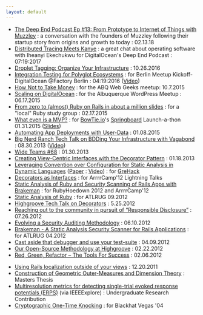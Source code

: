 ```yaml
---
layout: default
---
```

* [The Deep End Podcast Ep #13: From Prototype to Internet of Things with Muzzley](https://blog.digitalocean.com/deep-end-podcast-muzzley/) : a conversation with the founders of Muzzley following their startup story from origins and growth to today : 02.13.18
* [Distributed Tracing Meets Kanye](https://soundcloud.com/digitaloceanpodcast/distributed-tracing-meets-kanye) : a great chat about operating software with Iheanyi Ekechukwu for DigitalOcean's Deep End Podcast : 07:19:2017
* [Droplet Tagging: Organize Your Infrastructure](https://www.digitalocean.com/company/blog/droplet-tagging-organize-your-infrastructure/) : 10.26.2016
* [Integration Testing for Polyglot Ecosystems](http://www.slideshare.net/DavidWorth5/integration-testing-for-polyglot-ecosystems) : for Berlin Meetup Kickoff- DigitalOcean @Factory Berlin : 04:19:2016 ([Video](https://www.youtube.com/watch?v=0I2bJpXlYSw#t=02m22s))
* [How Not to Take Money](http://www.slideshare.net/david_e_worth/how-not-to-take-money) : for the ABQ Web Geeks meetup: 10.7.2015
* [Scaling on DigitalOcean](http://www.slideshare.net/david_e_worth/scaling-on-digitalocean) : for the Albuquerque WordPress Meetup : 06.17.2015
* [From zero to (almost) Ruby on Rails in about a million slides](http://www.slideshare.net/david_e_worth/from-zero-to-almost-rails-in-about-a-million-slides) : for a "local" Ruby study group : 02.17.2015
* [What even is a MVP?](https://bowtie.io/beta/blog/what-is-a-mvp.html) : for [BowTie.io](https://bowtie.io)'s [Springboard](https://springboard.bowtied.io/) Launch-a-thon  01.31.2015 ([Slides](http://www.slideshare.net/david_e_worth/what-even-is-a-mvp-for-bowtie-springboard))
* [Automating App Deployments with User-Data](https://www.digitalocean.com/company/blog/automating-application-deployments-with-user-data/) :  01.08.2015
* [Big Nerd Ranch Tech Talk on BDDing Your Infrastructure with Vagabond](http://daveworth.github.io/8_30_2013_BDD_Your_Infrastructure_with_Vagabond/#slide-0) :  08.30.2013 ([Video](http://vimeo.com/74387133))
* [Wide Teams #68](http://www.wideteams.com/2013/01/30/episode-68-david-worth-of-big-nerd-ranch/) :  01.30.2013
* [Creating View-Centric Interfaces with the Decorator Pattern](http://blog.bignerdranch.com/1702-creating-view-centric-interfaces-with-the-decorator-pattern/) :  01.18.2013
* [Leveraging Convention over Configuration for Static Analysis in Dynamic Languages](/assets/GreHack-2012-talk-David_Worth_and_Justin_Collins-Leveraging_Convention_over_Configuration_for_Static_Analysis_in_Dynamic_Languages.pdf) ([Paper](/assets/GreHack-2012-Leveraging_Convention_over_Configuration_for_Static_Analysis_in_Dynamic_Languages.pdf) : [Video](http://www.youtube.com/watch?feature=player_embedded&v=tHUxZbNktxg)) : for [GreHack](http://grehack.org/en/)
* [Decorators as Interfaces](http://daveworth.github.io/ArrrrCamp_2012-DecoratorsAsInterfaces) : for ArrrrCamp'12 Lightning Talks
* [Static Analysis of Ruby and Security Scanning of Rails Apps with Brakeman](http://daveworth.github.io/RubyHoedown_2012-StaticAnalysisAndSecurityAnalysisWithBrakeman) : for RubyHoedown 2012 and ArrrrCamp'12
* [Static Analysis of Ruby](http://daveworth.github.io/ATLRUG_07_2012-StaticAnalysisRuby/) : for ATLRUG 09.2012
* [Highgroove Tech Talk on Decorators](http://daveworth.github.io/5-25-2012-Highgroove-Tech-Talk---Decorators/) :  5.25.2012
* [Reaching out to the community in pursuit of “Responsible Disclosure”](https://www.bignerdranch.com/blog/reaching-out-to-the-community-in-pursuit-of-responsible-disclosure/) : 07.26.2012
* [Evolving a Security Auditing Methodology](https://www.bignerdranch.com/blog/evolving-a-security-auditing-methodology/) : 06.10.2012
* [Brakeman - A Static Analysis Security Scanner for Rails Applications](http://daveworth.github.io/ATLRUG_04_2012-BrakemanPresentation/) : for ATLRUG 04.2012
* [Cast aside that debugger and use your test-suite](https://www.bignerdranch.com/blog/cast-aside-that-debugger-and-use-your-test-suite/) : 04.09.2012
* [Our Open-Source Methodology at Highgroove](https://www.bignerdranch.com/blog/our-open-source-methodology-at-highgroove/) : 02.22.2012
* [Red, Green, Refactor – The Tools For Success](https://www.bignerdranch.com/blog/red-green-refactor-the-tools-for-success/) : 02.06.2012
<!-- * [Highgroove Tech Talk on Brakeman](http://vimeo.com/35766582) : 01.2012 -->
* [Using Rails localization outside of your views](https://www.bignerdranch.com/blog/using-rails-localization-outside-of-your-views/) : 12.20.2011
* [Construction of Geometric Outer-Measures and Dimension Theory](/assets/DaveWorthThesis.pdf) : Masters Thesis
* [Multiresolution metrics for detecting single-trial evoked response potentials (ERPS)](https://ieeexplore.ieee.org/document/1384583) (via IEEEExplore) : Undergraduate Research Contribution
* [Cryptographic One-Time Knocking](/assets/bh-us-04-worth-up.pdf) : for Blackhat Vegas '04
